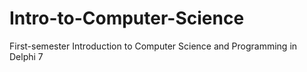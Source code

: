 # Intro-to-Computer-Science
First-semester Introduction to Computer Science and Programming in Delphi 7
